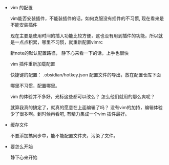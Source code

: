 
 
- vim 的配置

	vim能否安装插件，不能装插件的话，如何克服没有插件的不习惯, 现在看来是不能安装插件
	
	现在主要是使用时间的插入功能比较方便，这也没有用到插件的功能，所以就是一点点积累，哪里不习惯，就重新配置vimrc

	新note的默认配置路径， 静下心来看一下的话，上手也很快
	
	vim 插件重新加载配置


	快捷键的配置： 
		 .obsidian/hotkey.json 
		配置文件的导出，放在配置仓库下面

	哪里不习惯，配置哪里。

	vim 的体验并不多好，光标这些都可以改么？ 怎么他们就用的那么爽呢？

	就算我真的搞定了，就真的愿意在上面编辑了吗？ 没有vim的加持，编辑体验少了很多啊。到时候再看吧, 有精力集成一个vim 插件最好。

- 缓存文件

	不要添加搞同步中，能不能配置文件夹，污染了文件。

- 要怎么开始

	静下心来开始
